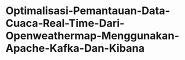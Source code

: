 # Optimalisasi-Pemantauan-Data-Cuaca-Real-Time-Dari-Openweathermap-Menggunakan-Apache-Kafka-Dan-Kibana